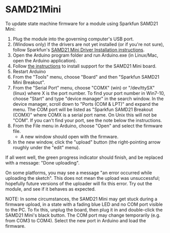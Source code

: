# SAMD21Mini

To update state machine firmware for a module using Sparkfun SAMD21 Mini:

1. Plug the module into the governing computer's USB port. 
2. (Windows only) If the drivers are not yet installed (or if you're not sure), follow Sparkfun's [SAMD21 Mini Driver Installation instructions](https://learn.sparkfun.com/tutorials/samd21-minidev-breakout-hookup-guide/hardware-setup).
3. Open the Arduino program folder and run Arduino.exe (in Linux/Mac, open the Arduino application). 
4. Follow [the instructions](https://learn.sparkfun.com/tutorials/samd21-minidev-breakout-hookup-guide/setting-up-arduino) to install support for the SAMD21 Mini board.
5. Restart Arduino 
6. From the "Tools" menu, choose "Board" and then "Sparkfun SAMD21 Mini Breakout".
7. From the "Serial Port" menu, choose "COMX" (win) or "/dev/ttySX" (linux) where X is the port number. To find your port number in Win7-10, choose "Start" and type "device manager" in the search window. In the device manager, scroll down to "Ports (COM & LPT)" and expand the menu. The COM port will be listed as "Sparkfun SAMD21 Breakout (COMX)" where COMX is a serial port name. On Unix this will not be "COM". If you can't find your port, see the note below the instructions.
8. From the File menu in Arduino, choose "Open" and select the firmware file. 
    - A new window should open with the firmware.
9. In the new window, click the "upload" button (the right-pointing arrow roughly under the "edit" menu).

If all went well, the green progress indicator should finish, and be replaced with a message: "Done uploading". 

On some platforms, you may see a message "an error occurred while uploading the sketch". This does not mean the upload was unsuccessful; hopefully future versions of the uploader will fix this error. Try out the module, and see if it behaves as expected.

NOTE: In some circumstances, the SAMD21 Mini may get stuck during a firmware upload, in a state with a fading blue LED and no COM port visible to the PC. To fix this, unplug the board, then plug it in and double-click the SAMD21 Mini's black button. The COM port may change temporarily (e.g. from COM3 to COM4). Select the new port in Arduino and load the firmware.